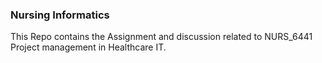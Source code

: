 ### Nursing Informatics

This Repo contains the Assignment and discussion related to NURS_6441 Project management in Healthcare IT.
